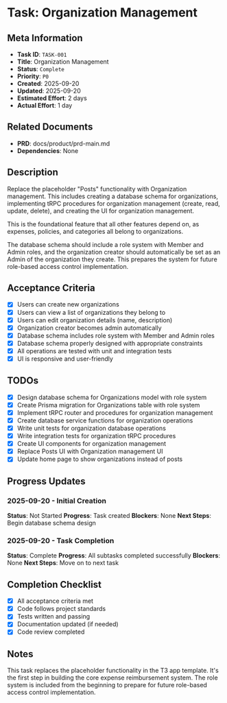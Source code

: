 # Task: Organization Management

## Meta Information

- **Task ID**: `TASK-001`
- **Title**: Organization Management
- **Status**: `Complete`
- **Priority**: `P0`
- **Created**: 2025-09-20
- **Updated**: 2025-09-20
- **Estimated Effort**: 2 days
- **Actual Effort**: 1 day

## Related Documents

- **PRD**: docs/product/prd-main.md
- **Dependencies**: None

## Description

Replace the placeholder "Posts" functionality with Organization management. This includes creating a database schema for organizations, implementing tRPC procedures for organization management (create, read, update, delete), and creating the UI for organization management.

This is the foundational feature that all other features depend on, as expenses, policies, and categories all belong to organizations.

The database schema should include a role system with Member and Admin roles, and the organization creator should automatically be set as an Admin of the organization they create. This prepares the system for future role-based access control implementation.

## Acceptance Criteria

- [x] Users can create new organizations
- [x] Users can view a list of organizations they belong to
- [x] Users can edit organization details (name, description)
- [x] Organization creator becomes admin automatically
- [x] Database schema includes role system with Member and Admin roles
- [x] Database schema properly designed with appropriate constraints
- [x] All operations are tested with unit and integration tests
- [x] UI is responsive and user-friendly

## TODOs

- [x] Design database schema for Organizations model with role system
- [x] Create Prisma migration for Organizations table with role system
- [x] Implement tRPC router and procedures for organization management
- [x] Create database service functions for organization operations
- [x] Write unit tests for organization database operations
- [x] Write integration tests for organization tRPC procedures
- [x] Create UI components for organization management
- [x] Replace Posts UI with Organization management UI
- [x] Update home page to show organizations instead of posts

## Progress Updates

### 2025-09-20 - Initial Creation
**Status**: Not Started
**Progress**: Task created
**Blockers**: None
**Next Steps**: Begin database schema design

### 2025-09-20 - Task Completion
**Status**: Complete
**Progress**: All subtasks completed successfully
**Blockers**: None
**Next Steps**: Move on to next task

## Completion Checklist

- [x] All acceptance criteria met
- [x] Code follows project standards
- [x] Tests written and passing
- [x] Documentation updated (if needed)
- [x] Code review completed

## Notes

This task replaces the placeholder functionality in the T3 app template. It's the first step in building the core expense reimbursement system. The role system is included from the beginning to prepare for future role-based access control implementation.